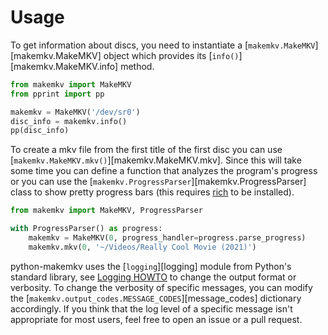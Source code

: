 # Usage

To get information about discs, you need to instantiate a
[`makemkv.MakeMKV`][makemkv.MakeMKV] object which provides its [`info()`][makemkv.MakeMKV.info]
method.

```python
from makemkv import MakeMKV
from pprint import pp

makemkv = MakeMKV('/dev/sr0')
disc_info = makemkv.info()
pp(disc_info)
```

To create a mkv file from the first title of the first disc you can use
[`makemkv.MakeMKV.mkv()`][makemkv.MakeMKV.mkv]. Since this will take some
time you can define a function that analyzes the program\'s progress or you
can use the [`makemkv.ProgressParser`][makemkv.ProgressParser] class to show pretty progress bars
(this requires [rich](https://github.com/Textualize/rich) to be installed).

```python
from makemkv import MakeMKV, ProgressParser

with ProgressParser() as progress:
    makemkv = MakeMKV(0, progress_handler=progress.parse_progress)
    makemkv.mkv(0, '~/Videos/Really Cool Movie (2021)')
```

python-makemkv uses the [`logging`][logging] module from Python's standard library,
see [Logging HOWTO](https://docs.python.org/3/howto/logging.html) to change
the output format or verbosity. To change the verbosity of specific
messages, you can modify the [`makemkv.output_codes.MESSAGE_CODES`][message_codes]
dictionary accordingly. If you think that the log level of a specific
message isn't appropriate for most users, feel free to open an issue or a
pull request.
